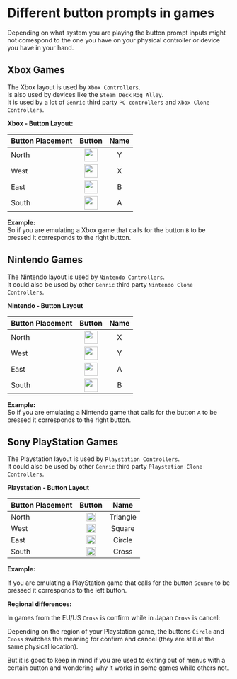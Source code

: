 # Different button prompts in games

Depending on what system you are playing the button prompt inputs might not correspond to the one you have on your physical controller or device you have in your hand.

## Xbox Games
The Xbox layout is used by `Xbox Controllers`.<br>
Is also used by devices like the `Steam Deck` `Rog Alley`.<br>
It is used by a lot of  `Genric` third party `PC controllers` and `Xbox Clone Controllers`.

**Xbox - Button Layout:**<br>

| Button Placement  | Button |Name |
| :---              | :---:  |:---: |
| North             |  <img src="../../wiki_icons/binding_icons/RD-button-y.png" width="30">   |Y |
| West              |  <img src="../../wiki_icons/binding_icons/RD-button-x.png" width="30">    |X |
| East              |  <img src="../../wiki_icons/binding_icons/RD-button-b.png" width="30">  |B |
| South             |  <img src="../../wiki_icons/binding_icons/RD-button-a.png" width="30">   |A |


**Example:**<br>
So if you are emulating a Xbox game that calls for the button `B` to be pressed it corresponds to the right button.

## Nintendo Games
The Nintendo layout is used by `Nintendo Controllers`.<br>
It  could also be used by other `Genric` third party `Nintendo Clone Controllers`.

**Nintendo - Button Layout**<br>

| Button Placement  | Button |Name |
| :---              | :---:  |:---: |
| North             |  <img src="../../wiki_icons/binding_icons/RD-button-x.png" width="30">   |X |
| West              |  <img src="../../wiki_icons/binding_icons/RD-button-y.png" width="30">   |Y |
| East              |  <img src="../../wiki_icons/binding_icons/RD-button-a.png" width="30">   |A |
| South             |  <img src="../../wiki_icons/binding_icons/RD-button-b.png" width="30">   |B |


**Example:**<br>
So if you are emulating a Nintendo game that calls for the button `A` to be pressed it corresponds to the right button.

## Sony PlayStation Games
The Playstation layout is used by `Playstation Controllers`. <br>
It could also be used by other `Genric` third party `Playstation Clone Controllers`.

**Playstation - Button Layout**<br>

| Button Placement  | Button      | Name |
| :---              | :---:       |:---: |
| North             |  <img src="../../wiki_icons/playstation/playstation-triangle.png" width="20"> |Triangle |
| West              |  <img src="../../wiki_icons/playstation/playstation-square.png" width="20">   |Square |
| East              |  <img src="../../wiki_icons/playstation/playstation-circle.png" width="20">   |Circle |
| South             |  <img src="../../wiki_icons/playstation/playstation-cross.png" width="20">    |Cross |

**Example:**

If you are emulating a PlayStation game that calls for the button `Square` to be pressed it corresponds to the left button.

**Regional differences:**


In games from the EU/US `Cross` is confirm while in Japan `Cross` is cancel:

Depending on the region of your Playstation game, the buttons `Circle` and `Cross` switches the meaning for confirm and cancel (they are still at the same physical location).

But it is good to keep in mind if you are used to exiting out of menus with a certain button and wondering why it works in some games while others not.


